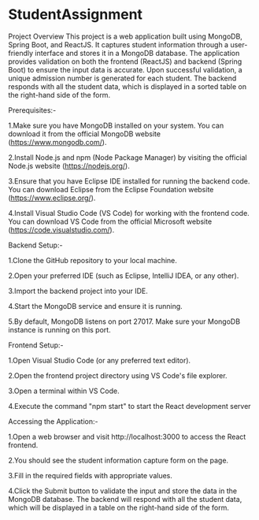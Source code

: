 # StudentAssignment
Project Overview
This project is a web application built using MongoDB, Spring Boot, and ReactJS. It captures student information through a user-friendly interface and stores it in a MongoDB database. The application provides validation on both the frontend (ReactJS) and backend (Spring Boot) to ensure the input data is accurate. Upon successful validation, a unique admission number is generated for each student. The backend responds with all the student data, which is displayed in a sorted table on the right-hand side of the form.

Prerequisites:-

1.Make sure you have MongoDB installed on your system. You can download it from the official MongoDB website (https://www.mongodb.com/).

2.Install Node.js and npm (Node Package Manager) by visiting the official Node.js website (https://nodejs.org/).

3.Ensure that you have Eclipse IDE installed for running the backend code. You can download Eclipse from the Eclipse Foundation website (https://www.eclipse.org/).

4.Install Visual Studio Code (VS Code) for working with the frontend code. You can download VS Code from the official Microsoft website (https://code.visualstudio.com/).

Backend Setup:-

1.Clone the GitHub repository to your local machine.

2.Open your preferred IDE (such as Eclipse, IntelliJ IDEA, or any other).

3.Import the backend project into your IDE.

4.Start the MongoDB service and ensure it is running.

5.By default, MongoDB listens on port 27017. Make sure your MongoDB instance is running on this port.

Frontend Setup:-

1.Open Visual Studio Code (or any preferred text editor).

2.Open the frontend project directory using VS Code's file explorer.

3.Open a terminal within VS Code.

4.Execute the command "npm start" to start the React development server

Accessing the Application:-

1.Open a web browser and visit http://localhost:3000 to access the React frontend.

2.You should see the student information capture form on the page.

3.Fill in the required fields with appropriate values.

4.Click the Submit button to validate the input and store the data in the MongoDB database.
The backend will respond with all the student data, which will be displayed in a table on the right-hand side of the form.

